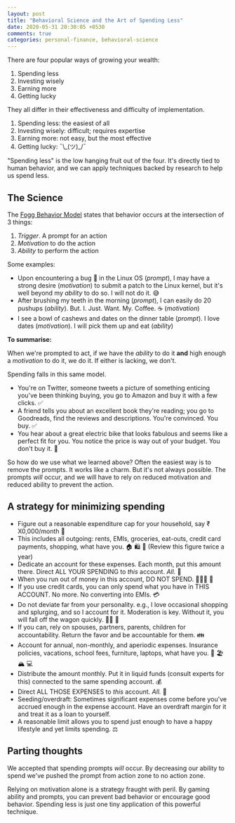 ```yaml
---
layout: post
title: "Behavioral Science and the Art of Spending Less"
date: 2020-05-31 20:30:05 +0530
comments: true
categories: personal-finance, behavioral-science
---
```


There are four popular ways of growing your wealth:

1. Spending less
2. Investing wisely
3. Earning more
4. Getting lucky

They all differ in their effectiveness and difficulty of implementation.

1. Spending less:  the easiest of all
2. Investing wisely: difficult; requires expertise 
3. Earning more: not easy, but the most effective
4. Getting lucky: ¯\\\_(ツ)\_/¯

"Spending less" is the low hanging fruit out of the four. It's directly tied to human behavior, and we can apply techniques backed by research to help us spend less.

<!-- more -->

## The Science
The [Fogg Behavior Model](https://www.behaviormodel.org/) states that behavior occurs at the intersection of 3 things:

1. *Trigger*. A prompt for an action
2. *Motivation* to do the action
3. *Ability* to perform the action

Some examples:

* Upon encountering a bug 🐞 in the Linux OS (_prompt_), I may have a strong desire (_motivation_) to submit a patch to the Linux kernel, but it's well beyond my _ability_ to do so. I will not do it. 😅
* After brushing my teeth in the morning (_prompt_), I can easily do 20 pushups (_ability_). But. I. Just. Want. My. Coffee. ☕ (_motivation_)
* I see a bowl of cashews and dates on the dinner table (_prompt_). I love dates (_motivation_). I will pick them up and eat (_ability_)

**To summarise:** 

When we're prompted to act, if we have the _ability_ to do it **and** high enough a _motivation_ to do it, we do it. If either is lacking, we don't.

Spending falls in this same model. 

* You're on Twitter, someone tweets a picture of something enticing you've been thinking buying, you go to Amazon and buy it with a few clicks. ✅
* A friend tells you about an excellent book they're reading; you go to Goodreads, find the reviews and descriptions. You're convinced. You buy. ✅
* You hear about a great electric bike that looks fabulous and seems like a perfect fit for you. You notice the price is way out of your budget. You don't buy it. 🚫

So how do we use what we learned above? Often the easiest way is to remove the prompts. It works like a charm. But it's not always possible. The prompts _will_ occur, and we will have to rely on reduced motivation and reduced ability to prevent the action.

## A strategy for minimizing spending

* Figure out a reasonable expenditure cap for your household, say ₹ X0,000/month 💸
* This includes all outgoing: rents, EMIs, groceries, eat-outs, credit card payments, shopping, what have you. 🏠 🛍️ 🥘 (Review this figure twice a year)
* Dedicate an account for these expenses. Each month, put this amount there. Direct ALL YOUR SPENDING to _this_ account. _All._ 🔑
* When you run out of money in this account, DO NOT SPEND. 🙅🏼‍♂️ 🚫
* If you use credit cards, you can only spend what you have in THIS ACCOUNT. No more. No converting into EMIs. 💳
* Do not deviate far from your personality. e.g., I love occasional shopping and splurging, and so I account for it. Moderation is key. Without it, you will fall off the wagon quickly. ✋🏼 🛑
* If you can, rely on spouses, partners, parents, children for accountability. Return the favor and be accountable for them. 👪
* Account for annual, non-monthly, and aperiodic expenses. Insurance policies, vacations, school fees, furniture, laptops, what have you.  🎒 🏖 🏔️ 💻
* Distribute the amount monthly. Put it in liquid funds (consult experts for this) connected to the same spending account. 💰
* Direct ALL THOSE EXPENSES to _this_ account. _All._ 🔑
* Seeding/overdraft: Sometimes significant expenses come before you've accrued enough in the expense account. Have an overdraft margin for it and treat it as a loan to yourself. 
* A reasonable limit allows you to spend just enough to have a happy lifestyle and yet limits spending. ⚖️

## Parting thoughts

We accepted that spending prompts _will_ occur. By decreasing our ability to spend we've pushed the prompt from action zone to no action zone.

Relying on motivation alone is a strategy fraught with peril. By gaming ability and prompts, you can prevent bad behavior or encourage good behavior. Spending less is just one tiny application of this powerful technique.
